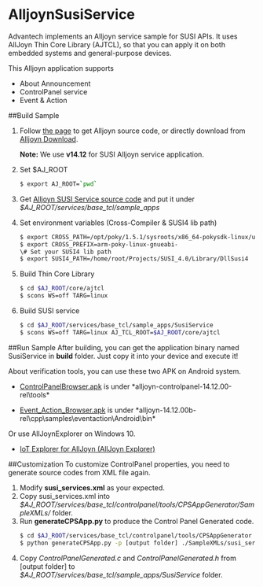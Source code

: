# AlljoynSusiService
Advantech implements an Alljoyn service sample for SUSI APIs. It uses AllJoyn Thin Core Library (AJTCL), so that you can apply it on both embedded systems and general-purpose devices.

This Alljoyn application supports 
- About Announcement
- ControlPanel service
- Event & Action

##Build Sample
1. Follow [the page](https://wiki.allseenalliance.org/develop/downloading_the_source) to get Alljoyn source code, or directly download from [Alljoyn Download](https://allseenalliance.org/framework/download).

	**Note:** We use **v14.12** for SUSI Alljoyn service application.

2. Set $AJ_ROOT

	``` bash
	$ export AJ_ROOT=`pwd`
	```

3. Get [Alljoyn SUSI Service source code](https://github.com/ADVANTECH-Corp/AlljoynSusiService) and put it under *$AJ_ROOT/services/base_tcl/sample_apps*

4. Set environment variables (Cross-Compiler & SUSI4 lib path)

	``` bash
	$ export CROSS_PATH=/opt/poky/1.5.1/sysroots/x86_64-pokysdk-linux/usr/bin/arm-poky-linux-gnueabi
	$ export CROSS_PREFIX=arm-poky-linux-gnueabi-
	\# Set your SUSI4 lib path
	$ export SUSI4_PATH=/home/root/Projects/SUSI_4.0/Library/DllSusi4
	```

5. Build Thin Core Library

	``` bash
	$ cd $AJ_ROOT/core/ajtcl
	$ scons WS=off TARG=linux
	```

6. Build SUSI service

	``` bash
	$ cd $AJ_ROOT/services/base_tcl/sample_apps/SusiService
	$ scons WS=off TARG=linux AJ_TCL_ROOT=$AJ_ROOT/core/ajtcl
	```

##Run Sample
After building, you can get the application binary named SusiService in **build** folder. Just copy it into your device and execute it!

About verification tools, you can use these two APK on Android system.

- [ControlPanelBrowser.apk](https://allseenalliance.org/releases/alljoyn/14.12/alljoyn-controlpanel-service-framework-14.12.00-android-sdk-rel.zip) is under *alljoyn-controlpanel-14.12.00-rel\tools\*

- [Event_Action_Browser.apk](https://allseenalliance.org/releases/alljoyn/14.12/alljoyn-14.12.00b-android-sdk-rel.zip) is under *alljoyn-14.12.00b-rel\cpp\samples\eventaction\Android\bin\*

Or use AllJoynExplorer on Windows 10.

- [IoT Explorer for AllJoyn (AllJoyn Explorer)](https://ms-iot.github.io/content/en-US/win10/AllJoyn.htm)

##Customization
To customize ControlPanel properties, you need to generate source codes from XML file again.

1. Modify **susi_services.xml** as your expected.
2. Copy susi_services.xml into *$AJ_ROOT/services/base_tcl/controlpanel/tools/CPSAppGenerator/SampleXMLs/* folder.
3. Run **generateCPSApp.py** to produce the Control Panel Generated code.
	``` bash
	$ cd $AJ_ROOT/services/base_tcl/controlpanel/tools/CPSAppGenerator
	$ python generateCPSApp.py -p [output folder] ./SampleXMLs/susi_services.xml
	```
4. Copy *ControlPanelGenerated.c* and *ControlPanelGenerated.h* from [output folder] to *$AJ_ROOT/services/base_tcl/sample_apps/SusiService* folder.
